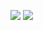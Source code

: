 ![](https://github-readme-stats.vercel.app/api/top-langs?username=morimori12&show_icons=true&locale=en&layout=compact)
![](https://skillicons.dev/icons?i=python,c,cpp,latex,git,github,docker,raspberrypi)
